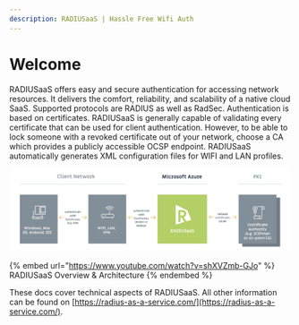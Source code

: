 ```yaml
---
description: RADIUSaaS | Hassle Free Wifi Auth
---
```


# Welcome

RADIUSaaS offers easy and secure authentication for accessing network resources. It delivers the comfort, reliability, and scalability of a native cloud SaaS. Supported protocols are RADIUS as well as RadSec. Authentication is based on certificates. RADIUSaaS is generally capable of validating every certificate that can be used for client authentication. However, to be able to lock someone with a revoked certificate out of your network, choose a CA which provides a publicly accessible OCSP endpoint. RADIUSaaS automatically generates XML configuration files for WIFI and LAN profiles.

![](.gitbook/assets/radius-aas-flow.png)

{% embed url="https://www.youtube.com/watch?v=shXVZmb-GJo" %}
RADIUSaaS Overview & Architecture
{% endembed %}

These docs cover technical aspects of RADIUSaaS. All other information can be found on [https://radius-as-a-service.com/](https://radius-as-a-service.com/).

